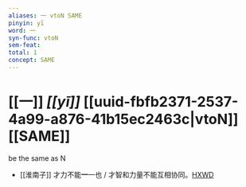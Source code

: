 ```yaml
---
aliases: 一 vtoN SAME
pinyin: yī
word: 一
syn-func: vtoN
sem-feat: 
total: 1
concept: SAME 
---
```

# [[一]] *[[yī]]*  [[uuid-fbfb2371-2537-4a99-a876-41b15ec2463c|vtoN]] [[SAME]]
be the same as N
 - [[淮南子]] 才力不能**一**一也 / 才智和力量不能互相协同。[HXWD](https://hxwd.org/textview.html?location=KR3j0010_tls_019-12a.23)